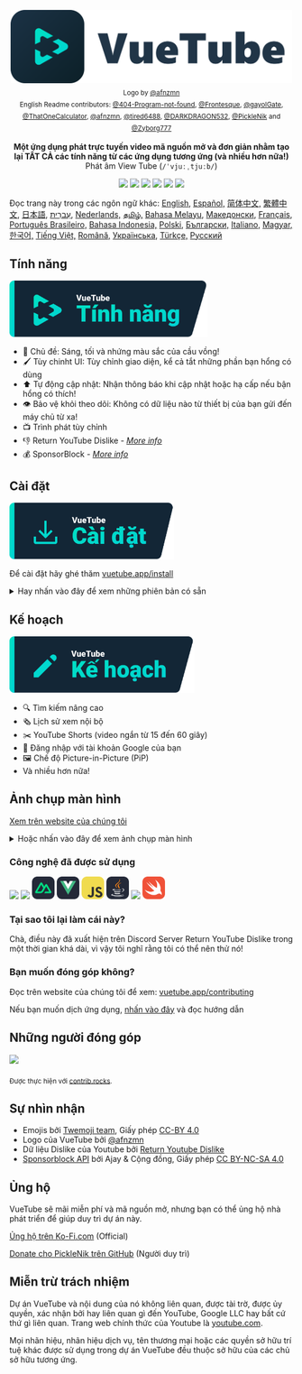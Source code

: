 <p align="center">
    <a href="https://vuetube.app/">
    <picture>
      <source 
        srcset="https://raw.githubusercontent.com/VueTubeApp/.github/main/readme_assets/dark/VueTube.svg"
        media="(prefers-color-scheme: dark)"
      />
      <img 
        src="https://raw.githubusercontent.com/VueTubeApp/.github/main/readme_assets/light/VueTube.svg" 
        alt="VueTube icon"
        width="500"
       />
    </picture>
  </a>
  </br>
  <sub>Logo by <a href="https://github.com/afnzmn">@afnzmn</a></sub> </br>
  <sub>English Readme contributors: <a href="https://github.com/404-Program-not-found">@404-Program-not-found</a>, <a href="https://github.com/Frontesque">@Frontesque</a>, <a href="https://github.com/gayolGate">@gayolGate</a>, <a href="https://github.com/ThatOneCalculator">@ThatOneCalculator</a>, <a href="https://github.com/afnzmn">@afnzmn</a>, <a href="https://github.com/tired6488">@tired6488</a>, <a href="https://github.com/DARKDRAGON532">@DARKDRAGON532</a>, <a href="https://github.com/PickleNik">@PickleNik</a> and <a href="https://github.com/Zyborg777">@Zyborg777</a></sub>
  </br>
  </br>
<strong>Một ứng dụng phát trực tuyến video mã nguồn mở và đơn giản nhằm tạo lại TẤT CẢ các tính năng từ các ứng dụng tương ứng (và nhiều hơn nữa!)</strong>
</br>
Phát âm View Tube (<code>/ˈvjuːˌtjuːb/</code>)
</p>

<p align="center">
  <a href="https://github.com/VueTubeApp/VueTube/blob/main/LICENSE" alt="License"><img src="https://img.shields.io/github/license/VueTubeApp/VueTube"></img></a>
  <a href="https://github.com/VueTubeApp/VueTube/actions/workflows/ci.yml" alt="CI"><img src="https://github.com/VueTubeApp/VueTube/actions/workflows/ci.yml/badge.svg"></img></a>
  <a href="https://reddit.com/r/vuetube" alt="Reddit"><img src="https://img.shields.io/reddit/subreddit-subscribers/vuetube?label=r%2FVuetube&logo=reddit&logoColor=white"></img></a>
  <a href="https://t.me/VueTube" alt="Telegram"><img src="https://img.shields.io/endpoint?label=VueTube&url=https%3A%2F%2Ftelegram-badge-4mbpu8e0fit4.runkit.sh%2F%3Furl%3Dhttps%3A%2F%2Ft.me%2FVuetube"></img></a>
  <a href="https://discord.gg/7P8KJrdd5W" alt="Discord"><img src="https://img.shields.io/discord/946587366242533377?label=Discord&style=flat&logo=discord&logoColor=white"></img></a>
  <a href="https://twitter.com/VueTubeApp" alt="Twitter"><img src="https://img.shields.io/twitter/follow/VueTubeApp?label=Follow&style=flat&logo=twitter"></img></a>
</p>

Đọc trang này trong các ngôn ngữ khác: [English,](../readme.md) [Español,](/readme/readme.es.md) [简体中文,](/readme/readme.zh-hans.md) [繁體中文,](/readme/readme.zh-hant.md) [日本語,](/readme/readme.ja.md) [עִברִית,](/readme/readme.he.md) [Nederlands,](/readme/readme.nl.md) [தமிழ்,](/readme/readme.ta.md) [Bahasa Melayu,](/readme/readme.ms.md) [Македонски,](/readme/readme.mk.md) [Français,](/readme/readme.fr.md) [Português Brasileiro,](/readme/readme.pt-br.md) [Bahasa Indonesia,](/readme/readme.id.md) [Polski,](/readme/readme.pl.md) [Български,](/readme/readme.bg.md) [Italiano,](/readme/readme.it.md) [Magyar,](/readme/readme.hu.md) [한국어,](/readme/readme.kr.md) [Tiếng Việt,](/readme/readme.vi.md) [Română,](/readme/readme.ro.md) [Українська,](/readme/readme.ua.md) [Türkçe,](/readme/readme.tr.md/) [Русский](/readme/readme.ru.md)

## Tính năng

<img src="../resources/readme-vi/Features.vi.svg" alt="VueTube icon" height="100"/>

- 🎨 Chủ đề: Sáng, tối và nhứng màu sắc của cầu vồng!
- 🖌️ Tùy chinht UI: Tùy chỉnh giao diện, kể cả tắt những phần bạn hổng có dùng
- ⬆️ Tự động cập nhật: Nhận thông báo khi cập nhật hoặc hạ cấp nếu bận hổng có thích!
- 👁️ Bảo vệ khỏi theo dõi: Không có dữ liệu nào từ thiết bị của bạn gửi đến máy chủ từ xa!
- 📺 Trình phát tùy chỉnh
- 👎 Return YouTube Dislike - [_More info_](https://returnyoutubedislike.com)
- 💰 SponsorBlock - [_More info_](https://sponsor.ajay.app)

## Cài đặt

<img src="../resources/readme-vi/Install.vi.svg" alt="VueTube icon" height="100"/>

Để cài đặt hãy ghé thăm [vuetube.app/install](https://www.vuetube.app/install)

<details>
  <summary>Hay nhấn vào đây để xem những phiên bản có sẵn</summary>
<br />

### Android

| <a href=https://nightly.link/VueTubeApp/VueTube/workflows/ci/main/android.zip><img id="im" width="200" src=../resources/getunstable.png></a> | <a href=https://github.com/VueTubeApp/VueTube/releases/download/0.3/VueTube-Canary-June-22-2022.apk><img id="im" width="200" src=../resources/getcanary.png></a> | <a href=https://vuetube.app/install><img id="im" width="200" src=../resources/getstable.png></a> |
| -------------------------------------------------------------------------------------------------------------------------------------------- | ---------------------------------------------------------------------------------------------------------------------------------------------------------------- | ------------------------------------------------------------------------------------------------ |
| Hơi bất ổn định xíu nhưng được tận hưởng tính năng mới                                                                                       | Ít lỗi hơn bản unstable nhưng có nhiều tính năng hơn bản stable                                                                                                  | Chưa có sẵn đâu nha                                                                              |

### iOS

| <a href=https://nightly.link/VueTubeApp/VueTube/workflows/ci/main/iOS.zip><img id="im" width="200" src=../resources/getunstable.png></a> | <a href=https://cdn.discordapp.com/attachments/949908267855921163/972164558930198528/VueTube-Canary-May-6-2022.ipa><img id="im" width="200" src=../resources/getcanary.png></a> | <a href=https://vuetube.app/install><img id="im" width="200" src=../resources/getstable.png></a> |
| ---------------------------------------------------------------------------------------------------------------------------------------- | ------------------------------------------------------------------------------------------------------------------------------------------------------------------------------- | ------------------------------------------------------------------------------------------------ |
| Hơi bất ổn định xíu nhưng được tận hưởng tính năng mới                                                                                   | Ít lỗi hơn bản unstable nhưng có nhiều tính năng hơn bản stable                                                                                                                 | Chưa có sẵn đâu nha                                                                              |

</details>

## Kế hoạch

<img src="../resources/readme-vi/Plans.vi.svg" alt="VueTube icon" height="100"/>

- 🔍 Tìm kiếm nâng cao
- 🗞️ Lịch sử xem nội bộ
- ✂️ YouTube Shorts (video ngắn từ 15 đến 60 giây)
- 🧑 Đăng nhập với tài khoản Google của bạn
- 🖼️ Chế độ Picture-in-Picture (PiP)
- Và nhiều hơn nữa!

## Ảnh chụp màn hình

[Xem trên website của chúng tôi](https://www.vuetube.app/info/screenshots)

<details>
  <summary> Hoặc nhấn vào đây để xem ảnh chụp màn hình </summary>
<br />
  
<img src="https://vuetube.app/wtch.png" width="400">
<img src="https://vuetube.app/stng.png" width="400">
<img src="https://vuetube.app/srch.png" width="400">
     
</details>

### Công nghệ đã được sử dụng

<a href="https://capacitorjs.com/solution/vue"><img src="https://cdn.discordapp.com/attachments/953538236716814356/955694368742834176/Capacitator-Dark.svg" height=40/></a> <a href="https://vuetifyjs.com/"><img src="https://cdn.discordapp.com/attachments/810799100940255260/973719873467342908/Vuetify-Dark.svg" height=40/></a> <a href="https://nuxtjs.org/"><img src="https://github.com/tandpfun/skill-icons/raw/main/icons/NuxtJS-Dark.svg" height=40/></a> <a href="https://vuejs.org/"><img src="https://github.com/tandpfun/skill-icons/raw/main/icons/VueJS-Dark.svg" height=40/></a> <a href="https://javascript.com/"><img src="https://github.com/tandpfun/skill-icons/raw/main/icons/JavaScript.svg" height=40/></a> <a href="https://java.com/"><img src="https://github.com/tandpfun/skill-icons/raw/main/icons/Java-Dark.svg" height=40/></a> <a href="https://gradle.com/"><img src="https://cdn.discordapp.com/attachments/810799100940255260/955691550560636958/Gradle.svg" height=40/></a> <a href="https://developer.apple.com/swift/"><img src="https://github.com/tandpfun/skill-icons/raw/main/icons/Swift.svg" height=40/></a>

### Tại sao tôi lại làm cái này?

Chà, điều này đã xuất hiện trên Discord Server Return YouTube Dislike trong một thời gian khá dài, vì vậy tôi nghĩ rằng tôi có thể nên thử nó!

### Bạn muốn đóng góp không?

Đọc trên website của chúng tôi để xem: [vuetube.app/contributing](https://www.vuetube.app/contributing)

Nếu bạn muốn dịch ứng dụng, [nhấn vào đây](/NUXT/plugins/languages) và đọc hướng dẫn

## Những người đóng góp

<a href="https://github.com/VueTubeApp/VueTube/graphs/contributors">
  <img src="https://contrib.rocks/image?repo=VueTubeApp/VueTube" />
</a>

<sub>Được thực hiện với [contrib.rocks](https://contrib.rocks). </sub>

## Sự nhìn nhận

- Emojis bởi [Twemoji team](https://twemoji.twitter.com/), Giấy phép [CC-BY 4.0](https://creativecommons.org/licenses/by/4.0/)
- Logo của VueTube bởi [@afnzmn](https://github.com/afnzmn)
- Dữ liệu Dislike của Youtube bởi [Return Youtube Dislike](https://returnyoutubedislike.com)
- [Sponsorblock API](https://sponsor.ajay.app) bởi Ajay & Cộng đồng, Giấy phép [CC BY-NC-SA 4.0](https://creativecommons.org/licenses/by-nc-sa/4.0/)

## Ủng hộ

VueTube sẽ mãi miễn phí và mã nguồn mở, nhưng bạn có thể ủng hộ nhà phát triển để giúp duy trì dự án này.

[Ủng hộ trên Ko-Fi.com](https://ko-fi.com/vuetube) (Official)

[Donate cho PickleNik trên GitHub](https://github.com/sponsors/PickleNik) (Người duy trì)

## Miễn trừ trách nhiệm

Dự án VueTube và nội dung của nó không liên quan, được tài trờ, được ủy quyền, xác nhận bởi hay liên quan gì đến YouTube, Google LLC hay bất cứ thứ gì liên quan. Trang web chính thức của Youtube là [youtube.com](https://www.youtube.com).

Mọi nhãn hiệu, nhãn hiệu dịch vụ, tên thương mại hoặc các quyền sở hữu trí tuệ khác được sử dụng trong dự án VueTube đều thuộc sở hữu của các chủ sở hữu tương ứng.
